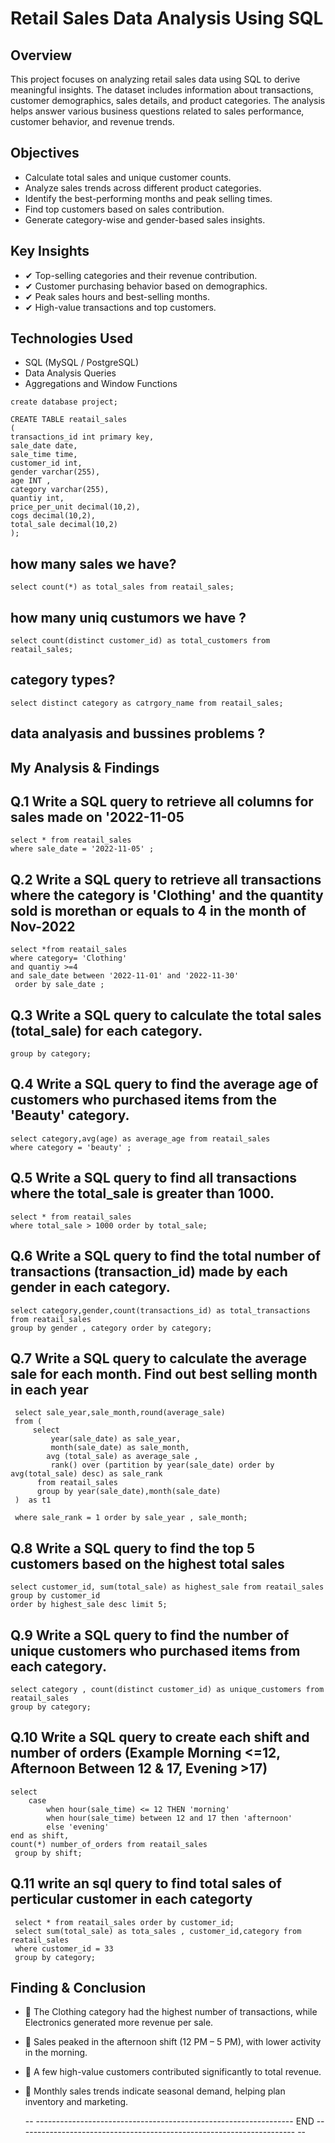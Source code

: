 # Retail Sales Data Analysis Using SQL
##  Overview
This project focuses on analyzing retail sales data using SQL to derive meaningful insights. The dataset includes information about transactions, customer demographics, sales details, and product categories. The analysis helps answer various business questions related to sales performance, customer behavior, and revenue trends.
## Objectives
- Calculate total sales and unique customer counts.
- Analyze sales trends across different product categories.
- Identify the best-performing months and peak selling times.
- Find top customers based on sales contribution.
- Generate category-wise and gender-based sales insights.
## Key Insights
- ✔ Top-selling categories and their revenue contribution.
- ✔ Customer purchasing behavior based on demographics.
- ✔ Peak sales hours and best-selling months.
- ✔ High-value transactions and top customers.
## Technologies Used 
- SQL (MySQL / PostgreSQL)
- Data Analysis Queries
- Aggregations and Window Functions
```
create database project;

CREATE TABLE reatail_sales 
( 
transactions_id int primary key,
sale_date date,
sale_time time,
customer_id int,
gender varchar(255),
age INT ,
category varchar(255),
quantiy int,
price_per_unit decimal(10,2),	
cogs decimal(10,2),
total_sale decimal(10,2)
);
```
## how many sales we have?
```
select count(*) as total_sales from reatail_sales;
```
## how many uniq custumors we have ?

```
select count(distinct customer_id) as total_customers from reatail_sales;
```
## category types?
```
select distinct category as catrgory_name from reatail_sales;
```
## data analyasis and bussines problems ?
## My Analysis & Findings

## Q.1 Write a SQL query to retrieve all columns for sales made on '2022-11-05
```
select * from reatail_sales
where sale_date = '2022-11-05' ;
```

## Q.2 Write a SQL query to retrieve all transactions where the category is 'Clothing' and the quantity sold is morethan or equals to 4 in the month of Nov-2022
```
select *from reatail_sales
where category= 'Clothing' 
and quantiy >=4 
and sale_date between '2022-11-01' and '2022-11-30'
 order by sale_date ;
```
 
 ## Q.3 Write a SQL query to calculate the total sales (total_sale) for each category.
 
```select distinct category ,sum(total_sale) from reatail_sales
group by category;
```
## Q.4 Write a SQL query to find the average age of customers who purchased items from the 'Beauty' category.
```
select category,avg(age) as average_age from reatail_sales
where category = 'beauty' ;
```
## Q.5 Write a SQL query to find all transactions where the total_sale is greater than 1000.
```
select * from reatail_sales
where total_sale > 1000 order by total_sale;
```
## Q.6 Write a SQL query to find the total number of transactions (transaction_id) made by each gender in each category.
```
select category,gender,count(transactions_id) as total_transactions from reatail_sales
group by gender , category order by category;
```
## Q.7 Write a SQL query to calculate the average sale for each month. Find out best selling month in each year
```
 select sale_year,sale_month,round(average_sale) 
 from (
     select
         year(sale_date) as sale_year,
         month(sale_date) as sale_month,
		avg (total_sale) as average_sale ,
         rank() over (partition by year(sale_date) order by avg(total_sale) desc) as sale_rank 
      from reatail_sales
      group by year(sale_date),month(sale_date) 
 )  as t1
 
 where sale_rank = 1 order by sale_year , sale_month;
 ```
 ## Q.8 Write a SQL query to find the top 5 customers based on the highest total sales 
``` 
select customer_id, sum(total_sale) as highest_sale from reatail_sales
group by customer_id
order by highest_sale desc limit 5;
```
## Q.9 Write a SQL query to find the number of unique customers who purchased items from each category.
```
select category , count(distinct customer_id) as unique_customers from reatail_sales
group by category;
```
## Q.10 Write a SQL query to create each shift and number of orders (Example Morning <=12, Afternoon Between 12 & 17, Evening >17)
```
select 
	case 
		when hour(sale_time) <= 12 THEN 'morning'
        when hour(sale_time) between 12 and 17 then 'afternoon'
        else 'evening' 
end as shift,
count(*) number_of_orders from reatail_sales
 group by shift;
 ```
## Q.11 write an sql query to find total sales of perticular customer in each categorty 
```
 select * from reatail_sales order by customer_id;
 select sum(total_sale) as tota_sales , customer_id,category from reatail_sales
 where customer_id = 33
 group by category;
```
## Finding & Conclusion
- 📌 The Clothing category had the highest number of transactions, while Electronics generated more revenue per sale.
- 📌 Sales peaked in the afternoon shift (12 PM – 5 PM), with lower activity in the morning.
- 📌 A few high-value customers contributed significantly to total revenue.
- 📌 Monthly sales trends indicate seasonal demand, helping plan inventory and marketing.
  
  -- ----------------------------------------------------------------  END  --------------------------------------------------------------------- --
 
        






















